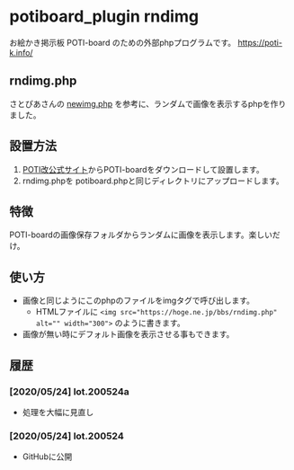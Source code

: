 # potiboard_plugin rndimg

お絵かき掲示板 POTI-board のための外部phpプログラムです。 https://poti-k.info/

## rndimg.php

さとぴあさんの [newimg.php](https://github.com/satopian/potiboard_plugin) を参考に、ランダムで画像を表示するphpを作りました。

## 設置方法

1. [POTI改公式サイト](https://poti-k.info/)からPOTI-boardをダウンロードして設置します。
2. rndimg.phpを potiboard.phpと同じディレクトリにアップロードします。

## 特徴

POTI-boardの画像保存フォルダからランダムに画像を表示します。楽しいだけ。

## 使い方

- 画像と同じようにこのphpのファイルをimgタグで呼び出します。
  - HTMLファイルに `<img src="https://hoge.ne.jp/bbs/rndimg.php" alt="" width="300">` のように書きます。
- 画像が無い時にデフォルト画像を表示させる事もできます。

## 履歴

### [2020/05/24] lot.200524a

- 処理を大幅に見直し

### [2020/05/24] lot.200524

- GitHubに公開